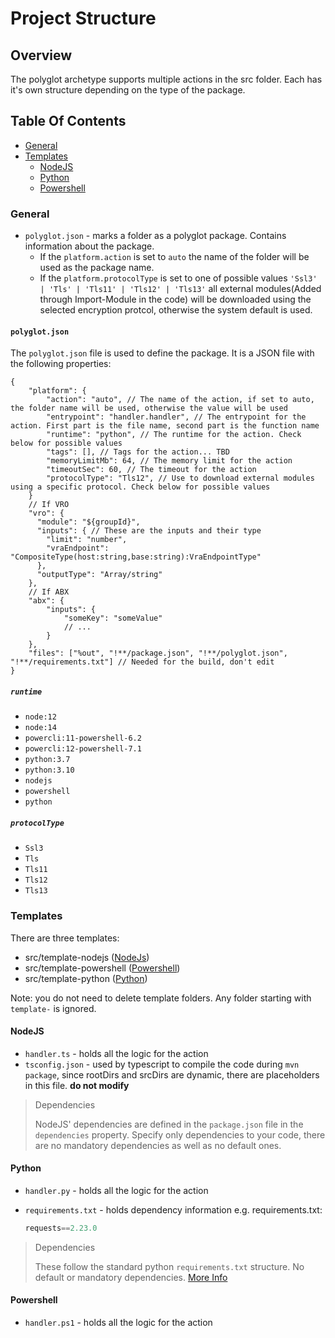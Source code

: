 # Project Structure

## Overview

The polyglot archetype supports multiple actions in the src folder. Each has it's own structure depending on the type of the package.

## Table Of Contents

- [General](#general)
- [Templates](#templates)
  - [NodeJS](#nodejs)
  - [Python](#python)
  - [Powershell](#powershell)

### General

- `polyglot.json` - marks a folder as a polyglot package. Contains information about the package.
  - If the `platform.action` is set to `auto` the name of the folder will be used as the package name.
  - If the `platform.protocolType` is set to one of possible values `'Ssl3' | 'Tls' | 'Tls11' | 'Tls12' | 'Tls13'` all external modules(Added through Import-Module in the code) will be downloaded using the selected encryption protcol, otherwise the system default is used.

#### `polyglot.json`

The `polyglot.json` file is used to define the package. It is a JSON file with the following properties:

```json5
{
    "platform": {
        "action": "auto", // The name of the action, if set to auto, the folder name will be used, otherwise the value will be used
        "entrypoint": "handler.handler", // The entrypoint for the action. First part is the file name, second part is the function name
        "runtime": "python", // The runtime for the action. Check below for possible values
        "tags": [], // Tags for the action... TBD
        "memoryLimitMb": 64, // The memory limit for the action
        "timeoutSec": 60, // The timeout for the action
        "protocolType": "Tls12", // Use to download external modules using a specific protocol. Check below for possible values
    }
    // If VRO
    "vro": {
      "module": "${groupId}",
      "inputs": { // These are the inputs and their type
        "limit": "number",
        "vraEndpoint": "CompositeType(host:string,base:string):VraEndpointType"
      },
      "outputType": "Array/string"
    },
    // If ABX
    "abx": {
        "inputs": {
            "someKey": "someValue"
            // ...
        }
    },
    "files": ["%out", "!**/package.json", "!**/polyglot.json", "!**/requirements.txt"] // Needed for the build, don't edit
}
```

##### `runtime`

- `node:12`
- `node:14`
- `powercli:11-powershell-6.2`
- `powercli:12-powershell-7.1`
- `python:3.7`
- `python:3.10`
- `nodejs`
- `powershell`
- `python`

##### `protocolType`

- `Ssl3`
- `Tls`
- `Tls11`
- `Tls12`
- `Tls13`

### Templates

There are three templates:

- src/template-nodejs ([NodeJs](#nodejs))
- src/template-powershell ([Powershell](#powershell))
- src/template-python ([Python](#python))

Note: you do not need to delete template folders. Any folder starting with `template-` is ignored.

#### NodeJS

- `handler.ts` - holds all the logic for the action
- `tsconfig.json` - used by typescript to compile the code during `mvn package`, since rootDirs and srcDirs are dynamic, there are placeholders in this file. **do not modify**

> Dependencies
>
> NodeJS' dependencies are defined in the `package.json` file in the `dependencies` property. Specify only dependencies to your code, there are no mandatory dependencies as well as no default ones.

#### Python

- `handler.py` - holds all the logic for the action
- `requirements.txt` - holds dependency information e.g. requirements.txt:

    ```python
    requests==2.23.0
    ```

> Dependencies
>
> These follow the standard python `requirements.txt` structure. No default or mandatory dependencies. [More Info](https://learnpython.com/blog/python-requirements-file/)

#### Powershell

- `handler.ps1` - holds all the logic for the action
